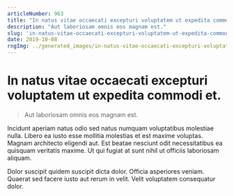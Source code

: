 ```yaml
---
articleNumber: 963
title: "In natus vitae occaecati excepturi voluptatem ut expedita commodi et."
description: "Aut laboriosam omnis eos magnam est."
slug: 'in-natus-vitae-occaecati-excepturi-voluptatem-ut-expedita-commodi-et.'
date: 2019-10-08
rngImg: ../generated_images/in-natus-vitae-occaecati-excepturi-voluptatem-ut-expedita-commodi-et..jpg
---
```


# In natus vitae occaecati excepturi voluptatem ut expedita commodi et.

> Aut laboriosam omnis eos magnam est.

Incidunt aperiam natus odio sed natus numquam voluptatibus molestiae nulla. Libero ea iusto esse mollitia molestias et est maxime voluptas. Magnam architecto eligendi aut. Est beatae nesciunt odit necessitatibus ea quisquam veritatis maxime. Ut qui fugiat at sunt nihil ut officiis laboriosam aliquam.
 Dolor suscipit quidem suscipit dicta dolor. Officia asperiores veniam. Quaerat sed facere iusto aut rerum in velit. Velit voluptatem consequatur dolor.
